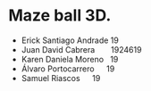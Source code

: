 # Maze ball 3D.

* Erick Santiago Andrade  19 <br />
* Juan David Cabrera &emsp;&ensp; 1924619 <br />
* Karen Daniela Moreno &nbsp; 19 <br />
* Álvaro Portocarrero &emsp; 19 <br />
* Samuel Riascos &emsp; 19 <br />
